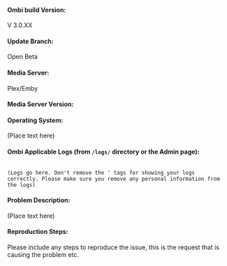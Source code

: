 <!--- 

!! Please use the Support / bug report template, otherwise we will close the Github issue !!

Version 2.X is not supported anymore. Please don't open an issue for the 2.x version.
See https://github.com/tidusjar/Ombi/issues/1455 for more information.

(Please submit a feature request over here: http://feathub.com/tidusjar/Ombi) 


--->

#### Ombi build Version:

V 3.0.XX

#### Update Branch:

Open Beta

#### Media Server:

Plex/Emby

#### Media Server Version:

<!-- If appropriate --->

#### Operating System:

(Place text here)


#### Ombi Applicable Logs (from `/logs/` directory or the Admin page):

```

(Logs go here. Don't remove the ' tags for showing your logs correctly. Please make sure you remove any personal information from the logs)

```

#### Problem Description:

(Place text here)

#### Reproduction Steps:

Please include any steps to reproduce the issue, this is the request that is causing the problem etc.
